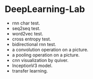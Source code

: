 # DeepLearning-Lab
* rnn char test.
* seq2seq test.
* word2vec test.
* cross entropy test.
* bidirectional rnn test.
* a convolution operation on a picture. 
* a pooling operation on a picture.
* cnn visualization by quiver. 
* InceptionV3 model.
* transfer learning.
